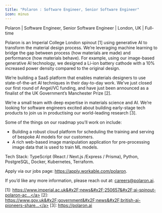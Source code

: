 ```yaml
---
title: "Polaron : Software Engineer, Senior Software Engineer"
icon: minus
---
```

Polaron | Software Engineer, Senior Software Engineer | London, UK | Full-time

Polaron is an Imperial College London spinout [1] using generative AI to transform the material design process. We’re leveraging machine learning to bridge the gap between process (how materials are made) and performance (how materials behave). For example, using our image-based generative AI technology, we designed a Li-ion battery cathode with a 10% increased power density compared to the original design.

We’re building a SaaS platform that enables materials designers to use state-of-the-art AI techniques in their day-to-day work. We’ve just closed our first round of Angel&#x2F;VC funding, and have just been announced as a finalist of the UK Government’s Manchester Prize [2].

We’re a small team with deep expertise in materials science and AI. We’re looking for software engineers excited about building early-stage tech products to join us in productising our world-leading research [3].

Some of the things on our roadmap you’ll work on include:
- Building a robust cloud platform for scheduling the training and serving of bespoke AI models for our customers.
- A rich web-based image manipulation application for pre-processing image data that is used to train ML models.

Tech Stack: TypeScript (React &#x2F; Next.js &#x2F;Express &#x2F; Prisma), Python, PostgreSQL, Docker, Kubernetes, Terraform.

Apply via our jobs page: <a href="https:&#x2F;&#x2F;apply.workable.com&#x2F;polaron" rel="nofollow">https:&#x2F;&#x2F;apply.workable.com&#x2F;polaron</a>.

If you’d like any more information, please reach out at: careers@polaron.ai.

[1]: <a href="https:&#x2F;&#x2F;www.imperial.ac.uk&#x2F;news&#x2F;250657&#x2F;ai-spinout-polaron-accelerate-design-advanced&#x2F;" rel="nofollow">https:&#x2F;&#x2F;www.imperial.ac.uk&#x2F;news&#x2F;250657&#x2F;ai-spinout-polaron-ac...</a>
[2]: <a href="https:&#x2F;&#x2F;www.gov.uk&#x2F;government&#x2F;news&#x2F;british-ai-pioneers-share-1-million-in-prizes-as-government-unveils-inaugural-manchester-prize-finalists" rel="nofollow">https:&#x2F;&#x2F;www.gov.uk&#x2F;government&#x2F;news&#x2F;british-ai-pioneers-share...</a>
[3]: <a href="https:&#x2F;&#x2F;polaron.ai" rel="nofollow">https:&#x2F;&#x2F;polaron.ai</a>
